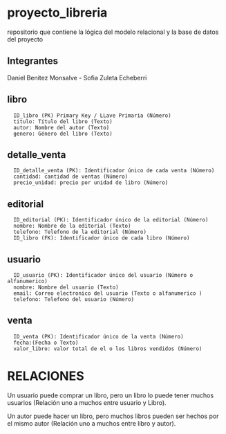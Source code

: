 # proyecto_libreria
repositorio que contiene la lógica del modelo relacional y la base de datos del proyecto

## Integrantes
Daniel Benitez Monsalve - Sofia Zuleta Echeberri

## libro
      ID_libro (PK) Primary Key / LLave Primaria (Número)
      titulo: Título del libro (Texto)
      autor: Nombre del autor (Texto)
      genero: Género del libro (Texto)
## detalle_venta
      ID_detalle_venta (PK): Identificador único de cada venta (Número)
      cantidad: cantidad de ventas (Número)
      precio_unidad: precio por unidad de libro (Número)
## editorial
      ID_editorial (PK): Identificador único de la editorial (Número)
      nombre: Nombre de la editorial (Texto)
      telefono: Telefono de la editorial (Número)
      ID_libro (FK): Identificador único de cada libro (Número)
## usuario
      ID_usuario (PK): Identificador único del usuario (Número o alfanumerico)
      nombre: Nombre del usuario (Texto)
      email: Correo electronico del usuario (Texto o alfanumerico )
      telefono: Telefono del usuario (Número)
## venta
      ID_venta (PK): Identificador único de la venta (Número)
      fecha:(Fecha o Texto)
      valor_libro: valor total de el o los libros vendidos (Número)

# RELACIONES 
Un usuario puede comprar un libro, pero un libro lo puede tener muchos usuarios (Relación uno a muchos entre usuario y Libro).

Un autor puede hacer un libro, pero muchos libros pueden ser hechos por el mismo autor (Relación uno a muchos entre libro y autor).
